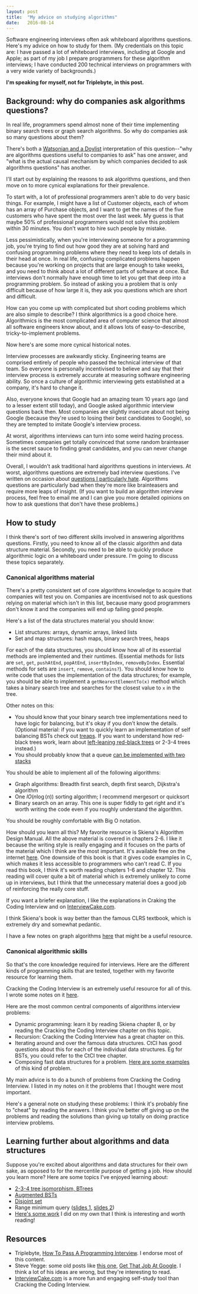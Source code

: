 ```yaml
---
layout: post
title:  "My advice on studying algorithms"
date:   2016-08-14
---
```


Software engineering interviews often ask whiteboard algorithms questions. Here's my advice on how to study for them. (My credentials on this topic are:  I have passed a lot of whiteboard interviews, including at Google and Apple;  as part of my job I prepare programmers for these algorithm interviews; I have conducted 200 technical interviews on programmers with a very wide variety of backgrounds.)

**I'm speaking for myself, not for Triplebyte, in this post.**

## Background: why do companies ask algorithms questions?

In real life, programmers spend almost none of their time implementing binary search trees or graph search algorithms. So why do companies ask so many questions about them?

There's both a [Watsonian and a Doylist](http://tvtropes.org/pmwiki/pmwiki.php/Main/WatsonianVersusDoylist) interpretation of this question--"why are algorithms questions useful to companies to ask" has one answer, and "what is the actual causal mechanism by which companies decided to ask algorithms questions" has another.

I'll start out by explaining the reasons to ask algorithms questions, and then move on to more cynical explanations for their prevalence.

To start with, a lot of professional programmers aren't able to do very basic things. For example, I might have a list of Customer objects, each of whom has an array of Purchase objects, and I want to get the names of the five customers who have spent the most over the last week. My guess is that maybe 50% of professional programmers would not solve this problem within 30 minutes. You don't want to hire such people by mistake.

Less pessimistically, when you're interviewing someone for a programming job, you're trying to find out how good they are at solving hard and confusing programming problems where they need to keep lots of details in their head at once. In real life, confusing complicated problems happen because you're working on projects that are large enough to take weeks, and you need to think about a lot of different parts of software at once. But interviews don't normally have enough time to let you get that deep into a programming problem. So instead of asking you a problem that is only difficult because of how large it is, they ask you questions which are short and difficult.

How can you come up with complicated but short coding problems which are also simple to describe? I think algorithmics is a good choice here. Algorithmics is the most complicated area of computer science that almost all software engineers know about, and it allows lots of easy-to-describe, tricky-to-implement problems.

Now here's are some more cynical historical notes.

Interview processes are awkwardly sticky. Engineering teams are comprised entirely of people who passed the technical interview of that team. So everyone is personally incentivised to believe and say that their interview process is extremely accurate at measuring software engineering ability. So once a culture of algorithmic interviewing gets established at a company, it's hard to change it.

Also, everyone knows that Google had an amazing team 10 years ago (and to a lesser extent still today), and Google asked algorithmic interview questions back then. Most companies are slightly insecure about not being Google (because they're used to losing their best candidates to Google), so they are tempted to imitate Google's interview process.

At worst, algorithms interviews can turn into some weird hazing process. Sometimes companies get totally convinced that some random brainteaser is the secret sauce to finding great candidates, and you can never change their mind about it.


Overall, I wouldn't ask traditional hard algorithms questions in interviews. At worst, algorithms questions are extremely bad interview questions. I've written on occasion about [questions I particularly hate](/2016/04/22/dumbest-algorithm-problem.html). Algorithms questions are particularly bad when they're more like brainteasers and require more leaps of insight. (If you want to build an algorithm interview process, feel free to email me and I can give you more detailed opinions on how to ask questions that don't have these problems.)

## How to study

I think there's sort of two different skills involved in answering algorithms questions. Firstly, you need to know all of the classic algorithm and data structure material. Secondly, you need to be able to quickly produce algorithmic logic on a whiteboard under pressure. I'm going to discuss these topics separately.

### Canonical algorithms material

There's a pretty consistent set of core algorithms knowledge to acquire that companies will test you on. Companies are incentivised not to ask questions relying on material which isn't in this list, because many good programmers don't know it and the companies will end up failing good people.

Here's a list of the data structures material you should know:

- List structures: arrays, dynamic arrays, linked lists
- Set and map structures: hash maps, binary search trees, heaps

For each of the data structures, you should know how all of its essential methods are implemented and their runtimes. (Essential methods for lists are `set`, `get`, `pushAtEnd`, `popAtEnd`, `insertByIndex`, `removeByIndex`. Essential methods for sets are `insert`, `remove`, `contains?`). You should know how to write code that uses the implementation of the data structures; for example, you should be able to implement a `getNearestElementTo(x)` method which takes a binary search tree and searches for the closest value to `x` in the tree.

Other notes on this:

- You should know that your binary search tree implementations need to have logic for balancing, but it's okay if you don't know the details. (Optional material: if you want to quickly learn an implementation of self balancing BSTs check out [treaps](/2016/07/02/hash-ordered-treaps.html). If you want to understand how red-black trees work, learn about [left-leaning red-black trees](https://www.cs.princeton.edu/~rs/talks/LLRB/LLRB.pdf) or 2-3-4 trees instead.)
- You should probably know that a queue [can be implemented with two stacks](http://stackoverflow.com/a/69436/1360429)

You should be able to implement all of the following algorithms:

- Graph algorithms: Breadth first search, depth first search, Dijkstra's algorithm
- One $l O(n \log(n))$ sorting algorithm; I recommend mergesort or quicksort
- Binary search on an array. This one is super fiddly to get right and it's worth writing the code even if you roughly understand the algorithm.

You should be roughly comfortable with Big O notation.

How should you learn all this? My favorite resource is Skiena's Algorithm Design Manual. All the above material is covered in chapters 2-6. I like it because the writing style is really engaging and it focuses on the parts of the material which I think are the most important. It's available free on the internet [here](https://github.com/addyrookie/Depot-App/raw/master/gmail/The%20Algorithm%20Design%20Manual%202ed%20%20by%20Steven%20S.%20Skiena.pdf). One downside of this book is that it gives code examples in C, which makes it less accessible to programmers who can't read C. If you read this book, I think it's worth reading chapters 1-6 and chapter 12. This reading will cover quite a bit of material which is extremely unlikely to come up in interviews, but I think that the unnecessary material does a good job of reinforcing the really core stuff.

If you want a briefer explanation, I like the explanations in Craking the Coding Interview and on [InterviewCake.com](https://www.interviewcake.com/).

I think Skiena's book is way better than the famous CLRS textbook, which is extremely dry and somewhat pedantic.

I have a few notes on graph algorithms [here](/2016/07/02/graph.html) that might be a useful resource.

### Canonical algorithmic skills

So that's the core knowledge required for interviews. Here are the different kinds of programming skills that are tested, together with my favorite resource for learning them.

Cracking the Coding Interview is an extremely useful resource for all of this. I wrote some notes on it [here](/2016/06/22/ctci.html).

Here are the most common central components of algorithms interview problems:

- Dynamic programming: learn it by reading Skiena chapter 8, or by reading the Cracking the Coding Interview chapter on this topic.
- Recursion: Cracking the Coding Interview has a great chapter on this.
- Iterating around and over the famous data structures. CtCI has good questions about this for each of the individual data structures. Eg for BSTs, you could refer to the CtCI tree chapter.
- Composing fast data structures for a problem. [Here are some examples](https://github.com/bshlgrs/data-structure-composer/blob/master/amazing_outcome.md) of this kind of problem.

My main advice is to do a bunch of problems from Cracking the Coding Interview. I listed in my notes on it the problems that I thought were most important.

Here's a general note on studying these problems: I think it's probably fine to "cheat" by reading the answers. I think you're better off giving up on the problems and reading the solutions than giving up totally on doing practice interview problems.

## Learning further about algorithms and data structures

Suppose you're excited about algorithms and data structures for their own sake, as opposed to for the mercentile purpose of getting a job. How should you learn more? Here are some topics I've enjoyed learning about:

- [2-3-4 tree isomorphism, BTrees](http://web.stanford.edu/class/cs166/lectures/05/Small05.pdf)
- [Augmented BSTs](http://www.bowdoin.edu/~ltoma/teaching/cs231/fall09/Lectures/10-augmentedTrees/augtrees.pdf)
- [Disjoint set](https://en.wikipedia.org/wiki/Disjoint-set_data_structure)
- Range minimum query ([slides 1](http://web.stanford.edu/class/cs166/lectures/00/Small00.pdf), [slides 2](http://web.stanford.edu/class/cs166/lectures/01/Small01.pdf))
- [Here's some work](/2016/06/16/kth-richest.html) I did on my own that I think is interesting and worth reading!

## Resources

- Triplebyte, [How To Pass A Programming Interview](blog.triplebyte.com/how-to-pass-a-programming-interview). I endorse most of this content.
- Steve Yegge: some old posts like [this one](https://sites.google.com/site/steveyegge2/five-essential-phone-screen-questions), [Get That Job At Google](http://steve-yegge.blogspot.com/2008/03/get-that-job-at-google.html). I think a lot of his ideas are wrong, but they're interesting to read.
- [InterviewCake.com](https://www.interviewcake.com/) is a more fun and engaging self-study tool than Cracking the Coding Interview.
